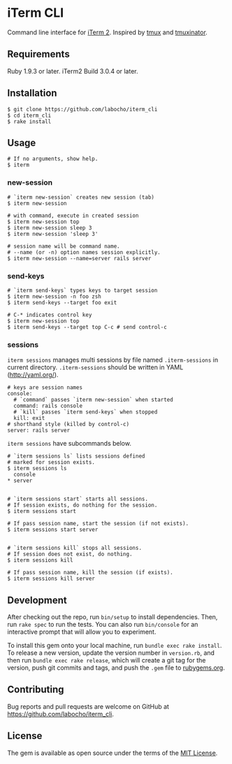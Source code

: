 # iTerm CLI

Command line interface for [iTerm 2](https://www.iterm2.com/). Inspired by [tmux](https://tmux.github.io/) and [tmuxinator](https://github.com/tmuxinator/tmuxinator).

## Requirements

Ruby 1.9.3 or later.
iTerm2 Build 3.0.4 or later.

## Installation

    $ git clone https://github.com/labocho/iterm_cli
    $ cd iterm_cli
    $ rake install

## Usage

    # If no arguments, show help.
    $ iterm

### new-session

    # `iterm new-session` creates new session (tab)
    $ iterm new-session

    # with command, execute in created session
    $ iterm new-session top
    $ iterm new-session sleep 3
    $ iterm new-session 'sleep 3'

    # session name will be command name.
    # --name (or -n) option names session explicitly.
    $ iterm new-session --name=server rails server

### send-keys

    # `iterm send-keys` types keys to target session
    $ iterm new-session -n foo zsh
    $ iterm send-keys --target foo exit

    # C-* indicates control key
    $ iterm new-session top
    $ iterm send-keys --target top C-c # send control-c

### sessions

`iterm sessions` manages multi sessions by file named `.iterm-sessions` in current directory.
`.iterm-sessions` should be written in YAML (http://yaml.org/).

    # keys are session names
    console:
      # `command` passes `iterm new-session` when started
      command: rails console
      # `kill` passes `iterm send-keys` when stopped
      kill: exit
    # shorthand style (killed by control-c)
    server: rails server

`iterm sessions` have subcommands below.

    # `iterm sessions ls` lists sessions defined
    # marked for session exists.
    $ iterm sessions ls
      console
    * server


    # `iterm sessions start` starts all sessions.
    # If session exists, do nothing for the session.
    $ iterm sessions start

    # If pass session name, start the session (if not exists).
    $ iterm sessions start server


    # `iterm sessions kill` stops all sessions.
    # If session does not exist, do nothing.
    $ iterm sessions kill

    # If pass session name, kill the session (if exists).
    $ iterm sessions kill server

## Development

After checking out the repo, run `bin/setup` to install dependencies. Then, run `rake spec` to run the tests. You can also run `bin/console` for an interactive prompt that will allow you to experiment.

To install this gem onto your local machine, run `bundle exec rake install`. To release a new version, update the version number in `version.rb`, and then run `bundle exec rake release`, which will create a git tag for the version, push git commits and tags, and push the `.gem` file to [rubygems.org](https://rubygems.org).

## Contributing

Bug reports and pull requests are welcome on GitHub at https://github.com/labocho/iterm_cli.

## License

The gem is available as open source under the terms of the [MIT License](http://opensource.org/licenses/MIT).

